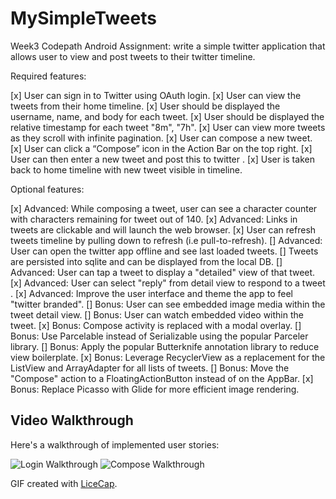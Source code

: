 # MySimpleTweets

Week3 Codepath Android Assignment:  write a simple twitter application that allows user to view and
post tweets to their twitter timeline.

Required features:

[x] User can sign in to Twitter using OAuth login.
[x] User can view the tweets from their home timeline.
    [x] User should be displayed the username, name, and body for each tweet. 
    [x] User should be displayed the relative timestamp for each tweet "8m", "7h". 
    [x] User can view more tweets as they scroll with infinite pagination.
[x] User can compose a new tweet.
    [x] User can click a “Compose” icon in the Action Bar on the top right. 
    [x] User can then enter a new tweet and post this to twitter .
    [x] User is taken back to home timeline with new tweet visible in timeline. 

Optional features:

[x] Advanced: While composing a tweet, user can see a character counter with characters remaining for tweet out of 140.
[x] Advanced: Links in tweets are clickable and will launch the web browser.
[x] User can refresh tweets timeline by pulling down to refresh (i.e pull-to-refresh).
[] Advanced: User can open the twitter app offline and see last loaded tweets.
  [] Tweets are persisted into sqlite and can be displayed from the local DB.
[] Advanced: User can tap a tweet to display a "detailed" view of that tweet.
[x] Advanced: User can select "reply" from detail view to respond to a tweet .
[x] Advanced: Improve the user interface and theme the app to feel "twitter branded".
[] Bonus: User can see embedded image media within the tweet detail view.
[] Bonus: User can watch embedded video within the tweet. 
[x] Bonus: Compose activity is replaced with a modal overlay.
[] Bonus: Use Parcelable instead of Serializable using the popular Parceler library.
[] Bonus: Apply the popular Butterknife annotation library to reduce view boilerplate. 
[x] Bonus: Leverage RecyclerView as a replacement for the ListView and ArrayAdapter for all lists of tweets. 
[] Bonus: Move the "Compose" action to a FloatingActionButton instead of on the AppBar. 
[x] Bonus: Replace Picasso with Glide for more efficient image rendering.


## Video Walkthrough

Here's a walkthrough of implemented user stories:


<img src='http://i.imgur.com/f2naoFf.gifv' title='Login Walkthrough' width='' alt='Login Walkthrough'/>

<img src='http://i.imgur.com/9YaYLbP.gifv' title='Compose Walkthrough' width='' alt='Compose Walkthrough'/>

GIF created with [LiceCap](http://www.cockos.com/licecap/).
